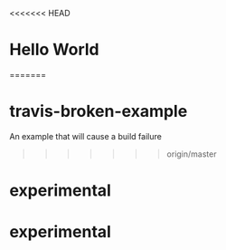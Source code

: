 <<<<<<< HEAD
#  Hello World
=======
# travis-broken-example

An example that will cause a build failure
>>>>>>> origin/master
# experimental 
# experimental 
